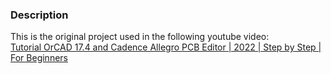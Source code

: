 ### Description
This is the original project used in the following youtube video:  
[Tutorial OrCAD 17.4 and Cadence Allegro PCB Editor | 2022 | Step by Step | For Beginners](https://youtu.be/d_TPIxPX01s)
